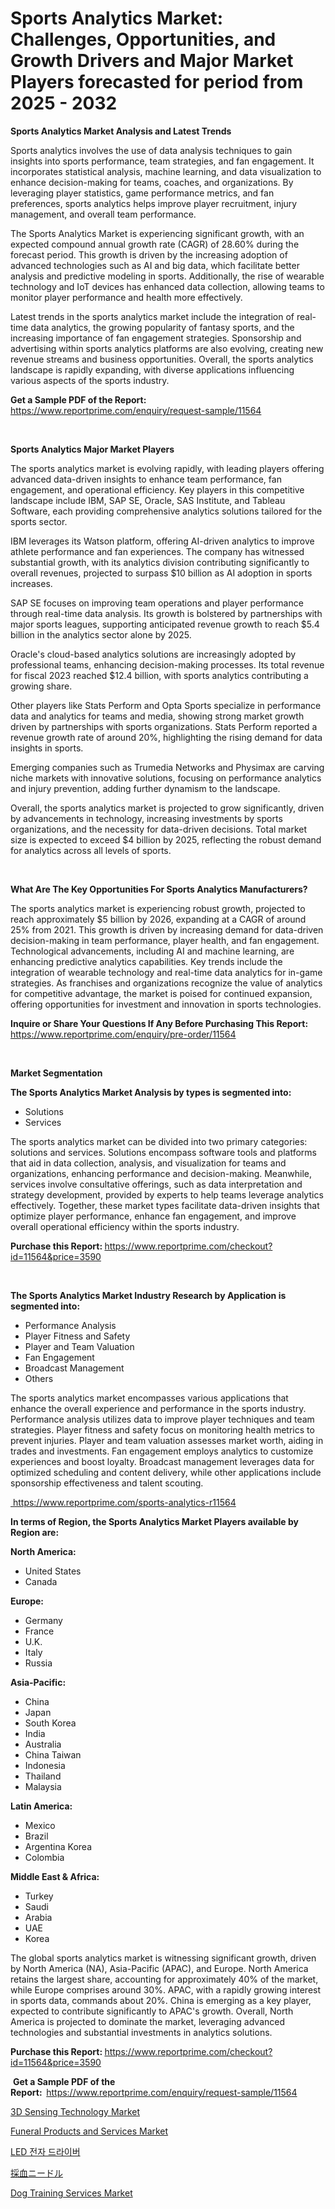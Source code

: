 <p><h1>Sports Analytics Market: Challenges, Opportunities, and Growth Drivers and Major Market Players forecasted for period from 2025 - 2032</h1></p><p><strong>Sports Analytics Market Analysis and Latest Trends</strong></p>
<p><p>Sports analytics involves the use of data analysis techniques to gain insights into sports performance, team strategies, and fan engagement. It incorporates statistical analysis, machine learning, and data visualization to enhance decision-making for teams, coaches, and organizations. By leveraging player statistics, game performance metrics, and fan preferences, sports analytics helps improve player recruitment, injury management, and overall team performance.</p><p>The Sports Analytics Market is experiencing significant growth, with an expected compound annual growth rate (CAGR) of 28.60% during the forecast period. This growth is driven by the increasing adoption of advanced technologies such as AI and big data, which facilitate better analysis and predictive modeling in sports. Additionally, the rise of wearable technology and IoT devices has enhanced data collection, allowing teams to monitor player performance and health more effectively.</p><p>Latest trends in the sports analytics market include the integration of real-time data analytics, the growing popularity of fantasy sports, and the increasing importance of fan engagement strategies. Sponsorship and advertising within sports analytics platforms are also evolving, creating new revenue streams and business opportunities. Overall, the sports analytics landscape is rapidly expanding, with diverse applications influencing various aspects of the sports industry.</p></p>
<p><strong>Get a Sample PDF of the Report:&nbsp;</strong> <a href="https://www.reportprime.com/enquiry/request-sample/11564?utm_campaign=38&utm_medium=2&utm_source=Github&utm_content=ia&utm_term=21032025&utm_id=sports-analytics">https://www.reportprime.com/enquiry/request-sample/11564</a></p>
<p>&nbsp;</p>
<p><strong>Sports Analytics Major Market Players</strong></p>
<p><p>The sports analytics market is evolving rapidly, with leading players offering advanced data-driven insights to enhance team performance, fan engagement, and operational efficiency. Key players in this competitive landscape include IBM, SAP SE, Oracle, SAS Institute, and Tableau Software, each providing comprehensive analytics solutions tailored for the sports sector.</p><p>IBM leverages its Watson platform, offering AI-driven analytics to improve athlete performance and fan experiences. The company has witnessed substantial growth, with its analytics division contributing significantly to overall revenues, projected to surpass $10 billion as AI adoption in sports increases.</p><p>SAP SE focuses on improving team operations and player performance through real-time data analysis. Its growth is bolstered by partnerships with major sports leagues, supporting anticipated revenue growth to reach $5.4 billion in the analytics sector alone by 2025.</p><p>Oracle's cloud-based analytics solutions are increasingly adopted by professional teams, enhancing decision-making processes. Its total revenue for fiscal 2023 reached $12.4 billion, with sports analytics contributing a growing share.</p><p>Other players like Stats Perform and Opta Sports specialize in performance data and analytics for teams and media, showing strong market growth driven by partnerships with sports organizations. Stats Perform reported a revenue growth rate of around 20%, highlighting the rising demand for data insights in sports.</p><p>Emerging companies such as Trumedia Networks and Physimax are carving niche markets with innovative solutions, focusing on performance analytics and injury prevention, adding further dynamism to the landscape.</p><p>Overall, the sports analytics market is projected to grow significantly, driven by advancements in technology, increasing investments by sports organizations, and the necessity for data-driven decisions. Total market size is expected to exceed $4 billion by 2025, reflecting the robust demand for analytics across all levels of sports.</p></p>
<p>&nbsp;</p>
<p><strong>What Are The Key Opportunities For Sports Analytics Manufacturers?</strong></p>
<p><p>The sports analytics market is experiencing robust growth, projected to reach approximately $5 billion by 2026, expanding at a CAGR of around 25% from 2021. This growth is driven by increasing demand for data-driven decision-making in team performance, player health, and fan engagement. Technological advancements, including AI and machine learning, are enhancing predictive analytics capabilities. Key trends include the integration of wearable technology and real-time data analytics for in-game strategies. As franchises and organizations recognize the value of analytics for competitive advantage, the market is poised for continued expansion, offering opportunities for investment and innovation in sports technologies.</p></p>
<p><strong>Inquire or Share Your Questions If Any Before Purchasing This Report:</strong> <a href="https://www.reportprime.com/enquiry/pre-order/11564?utm_campaign=38&utm_medium=2&utm_source=Github&utm_content=ia&utm_term=21032025&utm_id=sports-analytics">https://www.reportprime.com/enquiry/pre-order/11564</a></p>
<p>&nbsp;</p>
<p><strong>Market Segmentation</strong></p>
<p><strong>The Sports Analytics Market Analysis by types is segmented into:</strong></p>
<p><ul><li>Solutions</li><li>Services</li></ul></p>
<p><p>The sports analytics market can be divided into two primary categories: solutions and services. Solutions encompass software tools and platforms that aid in data collection, analysis, and visualization for teams and organizations, enhancing performance and decision-making. Meanwhile, services involve consultative offerings, such as data interpretation and strategy development, provided by experts to help teams leverage analytics effectively. Together, these market types facilitate data-driven insights that optimize player performance, enhance fan engagement, and improve overall operational efficiency within the sports industry.</p></p>
<p><strong>Purchase this Report:&nbsp;</strong><a href="https://www.reportprime.com/checkout?id=11564&price=3590&utm_campaign=38&utm_medium=2&utm_source=Github&utm_content=ia&utm_term=21032025&utm_id=sports-analytics">https://www.reportprime.com/checkout?id=11564&price=3590</a></p>
<p>&nbsp;</p>
<p><strong>The Sports Analytics Market Industry Research by Application is segmented into:</strong></p>
<p><ul><li>Performance Analysis</li><li>Player Fitness and Safety</li><li>Player and Team Valuation</li><li>Fan Engagement</li><li>Broadcast Management</li><li>Others</li></ul></p>
<p><p>The sports analytics market encompasses various applications that enhance the overall experience and performance in the sports industry. Performance analysis utilizes data to improve player techniques and team strategies. Player fitness and safety focus on monitoring health metrics to prevent injuries. Player and team valuation assesses market worth, aiding in trades and investments. Fan engagement employs analytics to customize experiences and boost loyalty. Broadcast management leverages data for optimized scheduling and content delivery, while other applications include sponsorship effectiveness and talent scouting.</p></p>
<p><a href="https://www.reportprime.com/sports-analytics-r11564?utm_campaign=38&utm_medium=2&utm_source=Github&utm_content=ia&utm_term=21032025&utm_id=sports-analytics">&nbsp;https://www.reportprime.com/sports-analytics-r11564</a></p>
<p><strong>In terms of Region, the Sports Analytics Market Players available by Region are:</strong></p>
<p>
    <p> <strong> North America: </strong>
        <ul>
            <li>United States</li>
            <li>Canada</li>
        </ul>
        </p> 
    <p> <strong> Europe: </strong>
        <ul>
            <li>Germany</li>
            <li>France</li>
            <li>U.K.</li>
            <li>Italy</li>
            <li>Russia</li>
        </ul>
        </p> 
    <p> <strong> Asia-Pacific: </strong>
        <ul>
            <li>China</li>
            <li>Japan</li>
            <li>South Korea</li>
            <li>India</li>
            <li>Australia</li>
            <li>China Taiwan</li>
            <li>Indonesia</li>
            <li>Thailand</li>
            <li>Malaysia</li>
        </ul>
        </p> 
    <p> <strong> Latin America: </strong>
        <ul>
            <li>Mexico</li>
            <li>Brazil</li>
            <li>Argentina Korea</li>
            <li>Colombia</li>
        </ul>
        </p> 
    <p> <strong> Middle East & Africa: </strong>
        <ul>
            <li>Turkey</li>
            <li>Saudi</li>
            <li>Arabia</li>
            <li>UAE</li>
            <li>Korea</li>
        </ul>
    </p>
    </p>
<p><p>The global sports analytics market is witnessing significant growth, driven by North America (NA), Asia-Pacific (APAC), and Europe. North America retains the largest share, accounting for approximately 40% of the market, while Europe comprises around 30%. APAC, with a rapidly growing interest in sports data, commands about 20%. China is emerging as a key player, expected to contribute significantly to APAC's growth. Overall, North America is projected to dominate the market, leveraging advanced technologies and substantial investments in analytics solutions.</p></p>
<p><strong>Purchase this Report: </strong><a href="https://www.reportprime.com/checkout?id=11564&price=3590&utm_campaign=38&utm_medium=2&utm_source=Github&utm_content=ia&utm_term=21032025&utm_id=sports-analytics">https://www.reportprime.com/checkout?id=11564&price=3590</a></p>
<p>&nbsp;<strong>Get a Sample PDF of the Report:&nbsp;&nbsp;</strong><a href="https://www.reportprime.com/enquiry/request-sample/11564?utm_campaign=38&utm_medium=2&utm_source=Github&utm_content=ia&utm_term=21032025&utm_id=sports-analytics">https://www.reportprime.com/enquiry/request-sample/11564</a></p>
<p><strong></strong></p>
<p><p><a href="https://github.com/brabolyrah3h/Market-Research-Report-List-1/blob/main/3d-sensing-technology-market.md?utm_campaign=38&utm_medium=2&utm_source=Github&utm_content=ia&utm_term=21032025&utm_id=sports-analytics">3D Sensing Technology Market</a></p><p><a href="https://github.com/sekohlorik/Market-Research-Report-List-1/blob/main/funeral-products-and-services-market.md?utm_campaign=38&utm_medium=2&utm_source=Github&utm_content=ia&utm_term=21032025&utm_id=sports-analytics">Funeral Products and Services Market</a></p><p><a href="https://github.com/laholand/Market-Research-Report-List-7/blob/main/837616647931.md?utm_campaign=38&utm_medium=2&utm_source=Github&utm_content=ia&utm_term=21032025&utm_id=sports-analytics">LED 전자 드라이버</a></p><p><a href="https://github.com/mohamedbakry57/Market-Research-Report-List-7/blob/main/144058947665.md?utm_campaign=38&utm_medium=2&utm_source=Github&utm_content=ia&utm_term=21032025&utm_id=sports-analytics">採血ニードル</a></p><p><a href="https://github.com/timayuethem/Market-Research-Report-List-1/blob/main/dog-training-services-market.md?utm_campaign=38&utm_medium=2&utm_source=Github&utm_content=ia&utm_term=21032025&utm_id=sports-analytics">Dog Training Services Market</a></p></p>